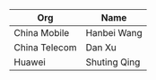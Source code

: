 | Org                    | Name                                                |
| -----------------------| ----------------------------------------------------|
| China Mobile | Hanbei Wang |
| China Telecom | Dan Xu |
| Huawei | Shuting Qing |
